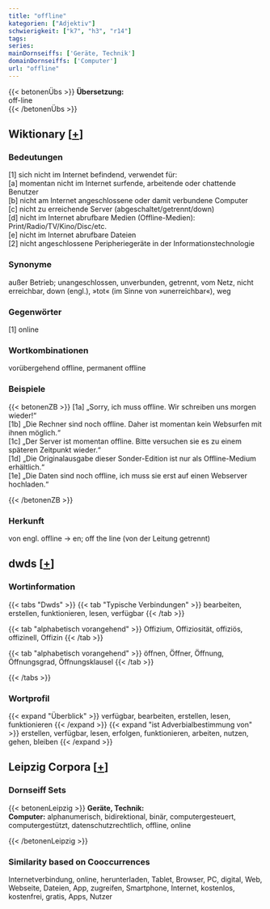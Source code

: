 ```yaml
---
title: "offline"
kategorien: ["Adjektiv"]
schwierigkeit: ["k7", "h3", "r14"]
tags:
series:
mainDornseiffs: ['Geräte, Technik']
domainDornseiffs: ['Computer']
url: "offline"
---
```


{{< betonenÜbs >}}
**Übersetzung:**  
off-line  
{{< /betonenÜbs >}}

## Wiktionary [[+](https://de.wiktionary.org/wiki/offline)]

### Bedeutungen
[1] sich nicht im Internet befindend, verwendet für:  
[a] momentan nicht im Internet surfende, arbeitende oder chattende Benutzer  
[b] nicht am Internet angeschlossene oder damit verbundene Computer  
[c] nicht zu erreichende Server (abgeschaltet/getrennt/down)  
[d] nicht im Internet abrufbare Medien (Offline-Medien): Print/Radio/TV/Kino/Disc/etc.  
[e] nicht im Internet abrufbare Dateien  
[2] nicht angeschlossene Peripheriegeräte in der Informationstechnologie  

### Synonyme
außer Betrieb; unangeschlossen, unverbunden, getrennt, vom Netz, nicht erreichbar, down (engl.), »tot« (im Sinne von »unerreichbar«), weg  

### Gegenwörter
[1] online  

### Wortkombinationen
vorübergehend offline, permanent offline  

### Beispiele
{{< betonenZB >}}
[1a] „Sorry, ich muss offline. Wir schreiben uns morgen wieder!“  
[1b] „Die Rechner sind noch offline. Daher ist momentan kein Websurfen mit ihnen möglich.“  
[1c] „Der Server ist momentan offline. Bitte versuchen sie es zu einem späteren Zeitpunkt wieder.“  
[1d] „Die Originalausgabe dieser Sonder-Edition ist nur als Offline-Medium erhältlich.“  
[1e] „Die Daten sind noch offline, ich muss sie erst auf einen Webserver hochladen.“  

{{< /betonenZB >}}
### Herkunft
von engl. offline → en; off the line (von der Leitung getrennt)  



## dwds [[+](https://www.dwds.de/wb/offline)]

### Wortinformation
{{< tabs "Dwds" >}}
{{< tab "Typische Verbindungen" >}}
bearbeiten, erstellen, funktionieren, lesen, verfügbar
{{< /tab >}}

{{< tab "alphabetisch vorangehend" >}}
Offizium, Offiziosität, offiziös, offizinell, Offizin
{{< /tab >}}

{{< tab "alphabetisch vorangehend" >}}
öffnen, Öffner, Öffnung, Öffnungsgrad, Öffnungsklausel
{{< /tab >}}

{{< /tabs >}}

### Wortprofil
{{< expand "Überblick" >}} verfügbar, bearbeiten, erstellen, lesen, funktionieren {{< /expand >}}
{{< expand "ist Adverbialbestimmung von" >}} erstellen, verfügbar, lesen, erfolgen, funktionieren, arbeiten, nutzen, gehen, bleiben {{< /expand >}}

## Leipzig Corpora [[+](https://corpora.uni-leipzig.de/en/res?word=offline&corpusId=deu_newscrawl-public_2018)]

### Dornseiff Sets
{{< betonenLeipzig >}}
**Geräte, Technik:**  
**Computer:** alphanumerisch, bidirektional, binär, computergesteuert, computergestützt, datenschutzrechtlich, offline, online  

{{< /betonenLeipzig >}}

### Similarity based on Cooccurrences
Internetverbindung, online, herunterladen, Tablet, Browser, PC, digital, Web, Webseite, Dateien, App, zugreifen, Smartphone, Internet, kostenlos, kostenfrei, gratis, Apps, Nutzer

